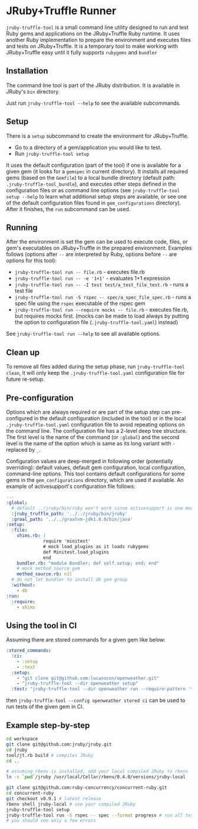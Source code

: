 # JRuby+Truffle Runner

`jruby-truffle-tool` is a small command line utility designed to run and
test Ruby gems and applications on the JRuby+Truffle Ruby runtime. It uses another
Ruby implementation to prepare the environment and executes files and tests
on JRuby+Truffle. It is a temporary tool to make working with JRuby+Truffle
easy until it fully supports `rubygems` and `bundler`

## Installation

The command line tool is part of the JRuby distribution. It is available in
JRuby's `bin` directory.

Just run `jruby-truffle-tool --help` to see the available subcommands.

## Setup

There is a `setup` subcommand to create the environment for JRuby+Truffle.

-   Go to a directory of a gem/application you would like to test.
-   Run `jruby-truffle-tool setup`

It uses the default configuration (part of the tool) if one is available for a
given gem (it looks for a `gemspec` in current directory). It installs all
required gems (based on the `Gemfile`) to a local bundle directory (default path:
`.jruby-truffle-tool_bundle`), and executes other steps defined in the configuration
files or as command line options (see `jruby-truffle-tool
setup --help` to learn what additional setup steps are available, or see one of
the default configuration files found in `gem_configurations` directory). After
it finishes, the `run` subcommand can be used.

## Running

After the environment is set the gem can be used to execute code, files, or
gem's executables on JRuby+Truffle in the prepared environment. Examples follows
(options after `--` are interpreted by Ruby, options before `--` are options
for this tool):

-   `jruby-truffle-tool run -- file.rb` - executes file.rb
-   `jruby-truffle-tool run -- -e '1+1'` - evaluates 1+1 expression
-   `jruby-truffle-tool run -- -I test test/a_test_file_test.rb` - runs a test file
-   `jruby-truffle-tool run -S rspec -- spec/a_spec_file_spec.rb` - runs a spec file
    using the `rspec` executable of the rspec gem
-   `jruby-truffle-tool run --require mocks -- file.rb` - executes file.rb, but
    requires mocks first. (mocks can be made to load always by putting the
    option to configuration file (`.jruby-truffle-tool.yaml`) instead)

See `jruby-truffle-tool run --help` to see all available options.

## Clean up

To remove all files added during the setup phase, run `jruby-truffle-tool clean`,
it will only keep the `.jruby-truffle-tool.yaml` configuration file for future re-setup.

## Pre-configuration

Options which are always required or are part of the setup step can
pre-configured in the default configuration (included in the tool) or in the local 
`.jruby-truffle-tool.yaml` configuration file to avoid repeating options on the command
line. The configuration file has a 2-level deep tree structure. The first level is
the name of the command (or `:global`) and the second level is the name of the option
which is same as its long variant with `-` replaced by `_`. 

Configuration values are deep-merged in following order (potentially 
overriding): default values, default gem configuration, local configuration, 
command-line options. This tool contains default configurations for some gems 
in the `gem_configurations` directory, which are used if available. An example of
activesupport's configuration file follows:


```yaml
---
:global:
  # default ../jruby/bin/ruby won't work since activesupport is one more dir deeper
  :jruby_truffle_path: '../../jruby/bin/jruby'
  :graal_path: '../../graalvm-jdk1.8.0/bin/java'
:setup:
  :file:
    shims.rb: |
              require 'minitest'
              # mock load_plugins as it loads rubygems
              def Minitest.load_plugins
              end
    bundler.rb: "module Bundler; def self.setup; end; end"
    # mock method_source gem
    method_source.rb: nil
  # do not let bundler to install db gem group
  :without:
    - db
:run:
  :require:
    - shims
```

## Using the tool in CI

Assuming there are stored commands for a given gem like below:
 
```yaml
:stored_commands:
  :ci:
    - :setup
    - :test
  :setup:
    - "git clone git@github.com:lucasocon/openweather.git"
    - "jruby-truffle-tool --dir openweather setup"
  :test: "jruby-truffle-tool --dir openweather run --require-pattern 'test/*_test.rb' -I test -- -e nil"
```

then `jruby-truffle-tool --config openweather stored ci` can be used to run tests of the given gem in CI.

## Example step-by-step

```sh
cd workspace
git clone git@github.com:jruby/jruby.git
cd jruby
tool/jt.rb build # compiles JRuby
cd ..

# assuming rbenv is installed, add your local compiled JRuby to rbenv
ln -s `pwd`/jruby /usr/local/Cellar/rbenv/0.4.0/versions/jruby-local

git clone git@github.com:ruby-concurrency/concurrent-ruby.git
cd concurrent-ruby
git checkout v0.9.1 # latest release
rbenv shell jruby-local # use your compiled JRuby
jruby-truffle-tool setup
jruby-truffle-tool run -S rspec -- spec --format progress # run all tests
# you should see only a few errors
```
